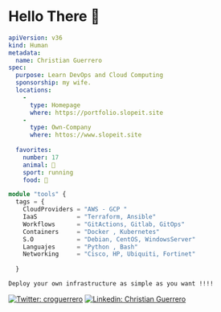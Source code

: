 # Hello There 👋

```yaml
apiVersion: v36
kind: Human
metadata:
  name: Christian Guerrero
spec:
  purpose: Learn DevOps and Cloud Computing
  sponsorship: my wife.
  locations:   
    - 
      type: Homepage
      where: https://portfolio.slopeit.site
    - 
      type: Own-Company
      where: httos://www.slopeit.site
    
  favorites:
    number: 17
    animal: 🐶
    sport: running
    food: 🥩
```

```terraform
module "tools" {
  tags = {
    CloudProviders = "AWS - GCP "
    IaaS           = "Terraform, Ansible"
    Workflows      = "GitActions, Gitlab, GitOps"
    Containers     = "Docker , Kubernetes"
    S.O            = "Debian, CentOS, WindowsServer"
    Languajes      = "Python , Bash"
    Networking     = "Cisco, HP, Ubiquiti, Fortinet"
     
  }

```
```bash
Deploy your own infrastructure as simple as you want !!!!
```
[![Twitter: croguerrero](https://img.shields.io/twitter/follow/croguerrero?style=social)](https://twitter.com/croguerrero)
[![Linkedin: Christian Guerrero](https://img.shields.io/badge/ChristianGuerrero-blue?style=flat-square&logo=Linkedin&logoColor=white&link=https://www.linkedin.com/in/marcelo-guerrero-760413125/)](https://www.linkedin.com/in/marcelo-guerrero-760413125/)
